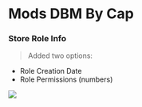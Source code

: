 # Mods DBM By Cap

### Store Role Info
> Added two options:
- Role Creation Date
- Role Permissions (numbers)

<img src="https://i.imgur.com/vSAcK5k.png">
